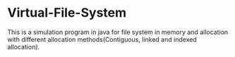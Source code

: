 # Virtual-File-System
This is a simulation program in java for file system in memory and allocation with different allocation methods(Contiguous, linked and indexed allocation).
